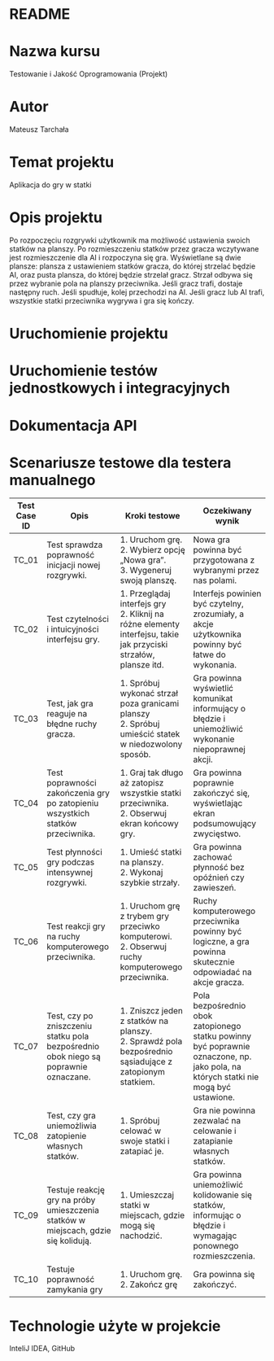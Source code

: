 # README #

# Nazwa kursu
Testowanie i Jakość Oprogramowania (Projekt)

# Autor
Mateusz Tarchała

# Temat projektu
Aplikacja do gry w statki

# Opis projektu
Po rozpoczęciu rozgrywki użytkownik ma możliwość ustawienia swoich statków na planszy. Po rozmieszczeniu statków przez gracza wczytywane jest rozmieszczenie dla AI i rozpoczyna się gra. Wyświetlane są dwie plansze: plansza z ustawieniem statków gracza, do której strzelać będzie AI, oraz pusta plansza, do której będzie strzelał gracz. Strzał odbywa się przez wybranie pola na planszy przeciwnika. Jeśli gracz trafi, dostaje następny ruch. Jeśli spudłuje, kolej przechodzi na AI.
Jeśli gracz lub AI trafi, wszystkie statki przeciwnika wygrywa i gra się kończy.

# Uruchomienie projektu

# Uruchomienie testów jednostkowych i integracyjnych

# Dokumentacja API

# Scenariusze testowe dla testera manualnego
| Test Case ID | Opis | Kroki testowe | Oczekiwany wynik |
|------------|------------|------------|------------|
| TC_01 | Test sprawdza poprawność inicjacji nowej rozgrywki.| 1. Uruchom grę. <br/>2. Wybierz opcję „Nowa gra”. <br/>3. Wygeneruj swoją planszę. | Nowa gra powinna być przygotowana z wybranymi przez nas polami.|
| TC_02 | Test czytelności i intuicyjności interfejsu gry.| 1. Przeglądaj interfejs gry <br/>2. Kliknij na różne elementy interfejsu, takie jak przyciski strzałów, plansze itd. |Interfejs powinien być czytelny, zrozumiały, a akcje użytkownika powinny być łatwe do wykonania.|
| TC_03 | Test, jak gra reaguje na błędne ruchy gracza.| 1. Spróbuj wykonać strzał poza granicami planszy <br/>2. Spróbuj umieścić statek w niedozwolony sposób. | Gra powinna wyświetlić komunikat informujący o błędzie i uniemożliwić wykonanie niepoprawnej akcji.|
| TC_04 | Test poprawności zakończenia gry po zatopieniu wszystkich statków przeciwnika.| 1. Graj tak długo aż zatopisz wszystkie statki przeciwnika. <br/>2. Obserwuj ekran końcowy gry.| Gra powinna poprawnie zakończyć się, wyświetlając ekran podsumowujący zwycięstwo. |
| TC_05 | Test płynności gry podczas intensywnej rozgrywki.| 1. Umieść statki na planszy.<br/> 2. Wykonaj szybkie strzały. |Gra powinna zachować płynność bez opóźnień czy zawieszeń.|
| TC_06 | Test reakcji gry na ruchy komputerowego przeciwnika.| 1. Uruchom grę z trybem gry przeciwko komputerowi. <br/> 2. Obserwuj ruchy komputerowego przeciwnika. |Ruchy komputerowego przeciwnika powinny być logiczne, a gra powinna skutecznie odpowiadać na akcje gracza.|
| TC_07 | Test, czy po zniszczeniu statku pola bezpośrednio obok niego są poprawnie oznaczane.| 1. Zniszcz jeden z statków na planszy. <br/> 2. Sprawdź pola bezpośrednio sąsiadujące z zatopionym statkiem. |Pola bezpośrednio obok zatopionego statku powinny być poprawnie oznaczone, np. jako pola, na których statki nie mogą być ustawione.|
| TC_08 | Test, czy gra uniemożliwia zatopienie własnych statków.| 1. Spróbuj celować w swoje statki i zatapiać je. |Gra nie powinna zezwalać na celowanie i zatapianie własnych statków.|
| TC_09 | Testuje reakcję gry na próby umieszczenia statków w miejscach, gdzie się kolidują.| 1. Umieszczaj statki w miejscach, gdzie mogą się nachodzić.| Gra powinna uniemożliwić kolidowanie się statków, informując o błędzie i wymagając ponownego rozmieszczenia.|
| TC_10 | Testuje poprawność zamykania gry | 1. Uruchom grę. <br/> 2. Zakończ grę |Gra powinna się zakończyć. |

# Technologie użyte w projekcie
InteliJ IDEA, GitHub


